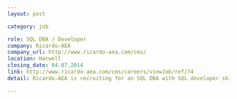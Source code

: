 ```yaml
---
layout: post

category: job

role: SQL DBA / Developer
company: Ricardo-AEA
company_url: http://www.ricardo-aea.com/cms/
location: Harwell
closing_date: 04.07.2014
link: http://www.ricardo-aea.com/cms/careers/viewJob/ref/74
detail: Ricardo-AEA is recruiting for an SQL DBA with SQL developer skills. This is an exciting opportunity and the successful candidate will gain exposure to a variety of different sectors whilst supporting project solutions within an environmental and sustainability consultancy.s

---
```

